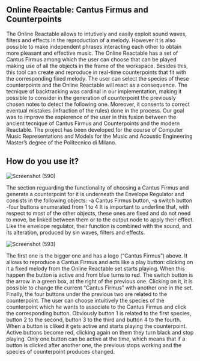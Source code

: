 ## Online Reactable: Cantus Firmus and Counterpoints
The Online Reactable allows to intutively and easily exploit sound waves, filters and effects in the reproduction of a melody. However it is also possible to make independent phrases interacting each other to obtain more pleasant and effective music. 
The Online Reactable has a set of Cantus Firmus among which the user can choose that can be played making use of all the objects in the frame of the workspace. Besides this, this tool can create and reproduce in real-time counterpoints that fit with the corresponding fixed melody. The user can select the species of these counterpoints and the Online Reactable will react as a consequence. The tecnique of backtracking was cardinal in our implementation, making it possible to consider in the generation of counterpoint the previously chosen notes to detect the following one. Moreover, it consents to correct eventual mistakes (infraction of the rules) done in the process. 
Our goal was to improve the espierence of the user in this fusion between the ancient tecnique of Cantus Firmus and Counterpoints and the modern Reactable. The project has been developed for the course of Computer Music Representations and Models for the Music and Acoustic Engineering Master’s degree of the Politecnico di Milano.

## How do you use it? 
![Screenshot (590)](https://user-images.githubusercontent.com/82660558/127182736-fc64d30c-8ff9-4313-b5a0-70e92a292118.png)

The section reguarding the functionality of choosing a Cantus Firmus and generate a counterpoint for it is underneath the Envelope Regulator and consists in the following objects: 
-a Cantus Firmus button, 
-a switch button
-four buttons enumerated from 1 to 4
It is important to underline that, with respect to most of the other objects, these ones are fixed and do not need to move, be linked between them or to the output node to apply their effect. Like the envelope regulator, their function is combined with the sound, and its alteration, produced by sin waves, filters and effects. 


![Screenshot (593)](https://user-images.githubusercontent.com/82660558/127183126-6eb072e9-84c1-4e9d-91cc-8226d4739923.png)



The first one is the bigger one and has a logo (“Cantus Firmus”) above. It allows to reproduce a Cantus Firmus and acts like a play button: clicking on it a fixed melody from the Online Reactable set starts playing. When this happen the button is active and from blue turns to red. 
The switch button is the arrow in a green box, at the right of the previous one. Clicking on it, it is possible to change the current “Cantus Firmus” with another one in the set. 
Finally, the four buttons under the previous two are related to the counterpoint. The user can choose intuitively the species of the counterpoint which he wants to associate to the Cantus Firmus and click the corresponding button. Obviously button 1 is related to the first species, button 2 to the second, button 3 to the third and button 4 to the fourth. When a button is cliked it gets active and starts playing the counterpoint. Active buttons become red, clicking again on them they turn black and stop playing. Only one button can be active at the time, which means that if a button is clicked after another one, the previous stops working and the species of counterpoint produces changed. 

